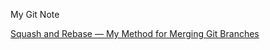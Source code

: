 My Git Note


[Squash and Rebase — My Method for Merging Git Branches](https://levelup.gitconnected.com/squash-and-rebase-my-method-for-merging-git-branches-3b43c52675b6)
